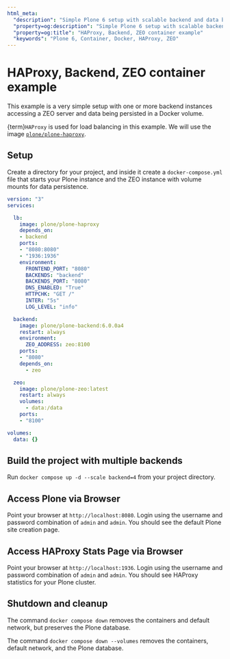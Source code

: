 ```yaml
---
html_meta:
  "description": "Simple Plone 6 setup with scalable backend and data being persisted in a ZEO volume."
  "property=og:description": "Simple Plone 6 setup with scalable backend and data being persisted in a ZEO volume."
  "property=og:title": "HAProxy, Backend, ZEO container example"
  "keywords": "Plone 6, Container, Docker, HAProxy, ZEO"
---
```


# HAProxy, Backend, ZEO container example

This example is a very simple setup with one or more backend instances accessing a ZEO server and data being persisted in a Docker volume.

{term}`HAProxy` is used for load balancing in this example.
We will use the image [`plone/plone-haproxy`](https://github.com/plone/plone-haproxy).


## Setup

Create a directory for your project, and inside it create a `docker-compose.yml` file that starts your Plone instance and the ZEO instance with volume mounts for data persistence.

```yaml
version: "3"
services:

  lb:
    image: plone/plone-haproxy
    depends_on:
    - backend
    ports:
    - "8080:8080"
    - "1936:1936"
    environment:
      FRONTEND_PORT: "8080"
      BACKENDS: "backend"
      BACKENDS_PORT: "8080"
      DNS_ENABLED: "True"
      HTTPCHK: "GET /"
      INTER: "5s"
      LOG_LEVEL: "info"

  backend:
    image: plone/plone-backend:6.0.0a4
    restart: always
    environment:
      ZEO_ADDRESS: zeo:8100
    ports:
    - "8080"
    depends_on:
      - zeo

  zeo:
    image: plone/plone-zeo:latest
    restart: always
    volumes:
      - data:/data
    ports:
    - "8100"

volumes:
  data: {}
```


## Build the project with multiple backends

Run `docker compose up -d --scale backend=4` from your project directory.


## Access Plone via Browser

Point your browser at `http://localhost:8080`.
Login using the username and password combination of `admin` and `admin`.
You should see the default Plone site creation page.


## Access HAProxy Stats Page via Browser

Point your browser at `http://localhost:1936`.
Login using the username and password combination of `admin` and `admin`.
You should see HAProxy statistics for your Plone cluster.


## Shutdown and cleanup

The command `docker compose down` removes the containers and default network, but preserves the Plone database.

The command `docker compose down --volumes` removes the containers, default network, and the Plone database.
